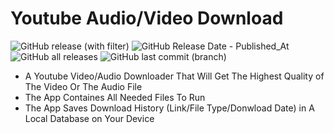 # Youtube Audio/Video Download
![GitHub release (with filter)](https://img.shields.io/github/v/release/MortexAG/Youtube-Audio-Video-Download)
![GitHub Release Date - Published_At](https://img.shields.io/github/release-date/MortexAG/Youtube-Audio-Video-Download)
![GitHub all releases](https://img.shields.io/github/downloads/MortexAG/Youtube-Audio-Video-Download/total)
![GitHub last commit (branch)](https://img.shields.io/github/last-commit/MortexAG/Youtube-Audio-Video-Download/main)

- A Youtube Video/Audio Downloader That Will Get The Highest Quality of The Video Or The Audio File
- The App Containes All Needed Files To Run
- The App Saves Download History (Link/File Type/Donwload Date) in A Local Database on Your Device

